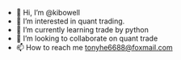 - 👋 Hi, I’m @kibowell
- 👀 I’m interested in quant trading.
- 🌱 I’m currently learning trade by python
- 💞️ I’m looking to collaborate on quant trade
- 📫 How to reach me tonyhe6688@foxmail.com

<!---
kibowell/kibowell is a ✨ special ✨ repository because its `README.md` (this file) appears on your GitHub profile.
You can click the Preview link to take a look at your changes.
--->
